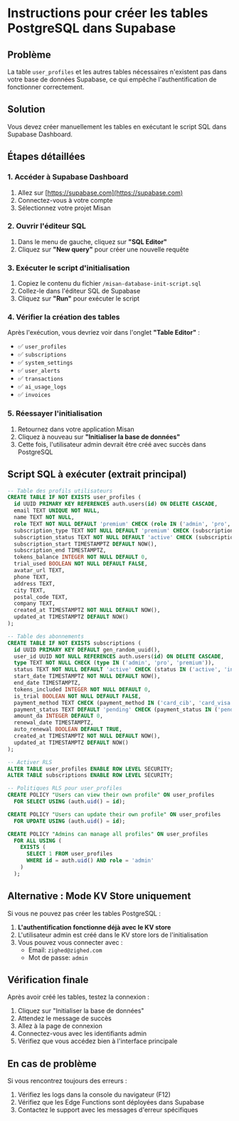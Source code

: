 # Instructions pour créer les tables PostgreSQL dans Supabase

## Problème
La table `user_profiles` et les autres tables nécessaires n'existent pas dans votre base de données Supabase, ce qui empêche l'authentification de fonctionner correctement.

## Solution
Vous devez créer manuellement les tables en exécutant le script SQL dans Supabase Dashboard.

## Étapes détaillées

### 1. Accéder à Supabase Dashboard
1. Allez sur [https://supabase.com](https://supabase.com)
2. Connectez-vous à votre compte
3. Sélectionnez votre projet Misan

### 2. Ouvrir l'éditeur SQL
1. Dans le menu de gauche, cliquez sur **"SQL Editor"**
2. Cliquez sur **"New query"** pour créer une nouvelle requête

### 3. Exécuter le script d'initialisation
1. Copiez le contenu du fichier `/misan-database-init-script.sql`
2. Collez-le dans l'éditeur SQL de Supabase
3. Cliquez sur **"Run"** pour exécuter le script

### 4. Vérifier la création des tables
Après l'exécution, vous devriez voir dans l'onglet **"Table Editor"** :
- ✅ `user_profiles`
- ✅ `subscriptions`
- ✅ `system_settings`
- ✅ `user_alerts`
- ✅ `transactions`
- ✅ `ai_usage_logs`
- ✅ `invoices`

### 5. Réessayer l'initialisation
1. Retournez dans votre application Misan
2. Cliquez à nouveau sur **"Initialiser la base de données"**
3. Cette fois, l'utilisateur admin devrait être créé avec succès dans PostgreSQL

## Script SQL à exécuter (extrait principal)

```sql
-- Table des profils utilisateurs
CREATE TABLE IF NOT EXISTS user_profiles (
  id UUID PRIMARY KEY REFERENCES auth.users(id) ON DELETE CASCADE,
  email TEXT UNIQUE NOT NULL,
  name TEXT NOT NULL,
  role TEXT NOT NULL DEFAULT 'premium' CHECK (role IN ('admin', 'pro', 'premium')),
  subscription_type TEXT NOT NULL DEFAULT 'premium' CHECK (subscription_type IN ('admin', 'pro', 'premium')),
  subscription_status TEXT NOT NULL DEFAULT 'active' CHECK (subscription_status IN ('active', 'inactive', 'expired')),
  subscription_start TIMESTAMPTZ DEFAULT NOW(),
  subscription_end TIMESTAMPTZ,
  tokens_balance INTEGER NOT NULL DEFAULT 0,
  trial_used BOOLEAN NOT NULL DEFAULT FALSE,
  avatar_url TEXT,
  phone TEXT,
  address TEXT,
  city TEXT,
  postal_code TEXT,
  company TEXT,
  created_at TIMESTAMPTZ NOT NULL DEFAULT NOW(),
  updated_at TIMESTAMPTZ DEFAULT NOW()
);

-- Table des abonnements
CREATE TABLE IF NOT EXISTS subscriptions (
  id UUID PRIMARY KEY DEFAULT gen_random_uuid(),
  user_id UUID NOT NULL REFERENCES auth.users(id) ON DELETE CASCADE,
  type TEXT NOT NULL CHECK (type IN ('admin', 'pro', 'premium')),
  status TEXT NOT NULL DEFAULT 'active' CHECK (status IN ('active', 'inactive', 'expired', 'cancelled')),
  start_date TIMESTAMPTZ NOT NULL DEFAULT NOW(),
  end_date TIMESTAMPTZ,
  tokens_included INTEGER NOT NULL DEFAULT 0,
  is_trial BOOLEAN NOT NULL DEFAULT FALSE,
  payment_method TEXT CHECK (payment_method IN ('card_cib', 'card_visa', 'bank_transfer', 'edahabia', 'free')),
  payment_status TEXT DEFAULT 'pending' CHECK (payment_status IN ('pending', 'paid', 'failed', 'cancelled')),
  amount_da INTEGER DEFAULT 0,
  renewal_date TIMESTAMPTZ,
  auto_renewal BOOLEAN DEFAULT TRUE,
  created_at TIMESTAMPTZ NOT NULL DEFAULT NOW(),
  updated_at TIMESTAMPTZ DEFAULT NOW()
);

-- Activer RLS
ALTER TABLE user_profiles ENABLE ROW LEVEL SECURITY;
ALTER TABLE subscriptions ENABLE ROW LEVEL SECURITY;

-- Politiques RLS pour user_profiles
CREATE POLICY "Users can view their own profile" ON user_profiles
  FOR SELECT USING (auth.uid() = id);

CREATE POLICY "Users can update their own profile" ON user_profiles
  FOR UPDATE USING (auth.uid() = id);

CREATE POLICY "Admins can manage all profiles" ON user_profiles
  FOR ALL USING (
    EXISTS (
      SELECT 1 FROM user_profiles 
      WHERE id = auth.uid() AND role = 'admin'
    )
  );
```

## Alternative : Mode KV Store uniquement

Si vous ne pouvez pas créer les tables PostgreSQL :

1. **L'authentification fonctionne déjà avec le KV store**
2. L'utilisateur admin est créé dans le KV store lors de l'initialisation
3. Vous pouvez vous connecter avec :
   - Email: `zighed@zighed.com`
   - Mot de passe: `admin`

## Vérification finale

Après avoir créé les tables, testez la connexion :
1. Cliquez sur "Initialiser la base de données"
2. Attendez le message de succès
3. Allez à la page de connexion
4. Connectez-vous avec les identifiants admin
5. Vérifiez que vous accédez bien à l'interface principale

## En cas de problème

Si vous rencontrez toujours des erreurs :
1. Vérifiez les logs dans la console du navigateur (F12)
2. Vérifiez que les Edge Functions sont déployées dans Supabase
3. Contactez le support avec les messages d'erreur spécifiques